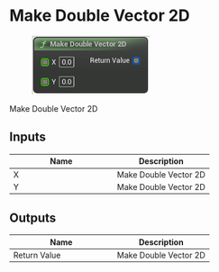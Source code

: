 # Make Double Vector 2D

<div align="left" data-full-width="false">

<figure><img src="Make_Double_Vector_2D.png" alt=""><figcaption></figcaption></figure>

</div>

Make Double Vector 2D

## Inputs

<table>
<thead><tr><th width="170">Name</th><th>Description</th></tr></thead>
<tbody>
<tr><td>X</td><td>Make Double Vector 2D</td></tr>
<tr><td>Y</td><td>Make Double Vector 2D</td></tr>
</tbody>
</table>

## Outputs

<table>
<thead><tr><th width="170">Name</th><th>Description</th></tr></thead>
<tbody>
<tr><td>Return Value</td><td>Make Double Vector 2D</td></tr>
</tbody>
</table>